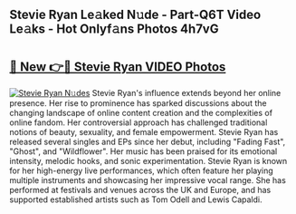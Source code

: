 ## Stevie Ryan Le𝚊ked N𝚞de - Part-Q6T Video Le𝚊ks - Hot Onlyf𝚊ns Photos 4h7vG

# <h2><a href="http://ab26949.deff.icu/?id=Stevie+Ryan">🔗 New 👉🔴 Stevie Ryan VIDEO Photos</a></h2>

[![Stevie Ryan N𝚞des](https://i.imgur.com/rIISA9y.gif)](http://ab26949.deff.icu/?id=Stevie+Ryan)
Stevie Ryan's influence extends beyond her online presence. Her rise to prominence has sparked discussions about the changing landscape of online content creation and the complexities of online fandom. Her controversial approach has challenged traditional notions of beauty, sexuality, and female empowerment. Stevie Ryan has released several singles and EPs since her debut, including "Fading Fast", "Ghost", and "Wildflower". Her music has been praised for its emotional intensity, melodic hooks, and sonic experimentation. Stevie Ryan is known for her high-energy live performances, which often feature her playing multiple instruments and showcasing her impressive vocal range. She has performed at festivals and venues across the UK and Europe, and has supported established artists such as Tom Odell and Lewis Capaldi.
